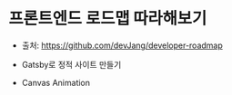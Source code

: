 # 프론트엔드 로드맵 따라해보기
- 출처: https://github.com/devJang/developer-roadmap

- Gatsby로 정적 사이트 만들기

- Canvas Animation
